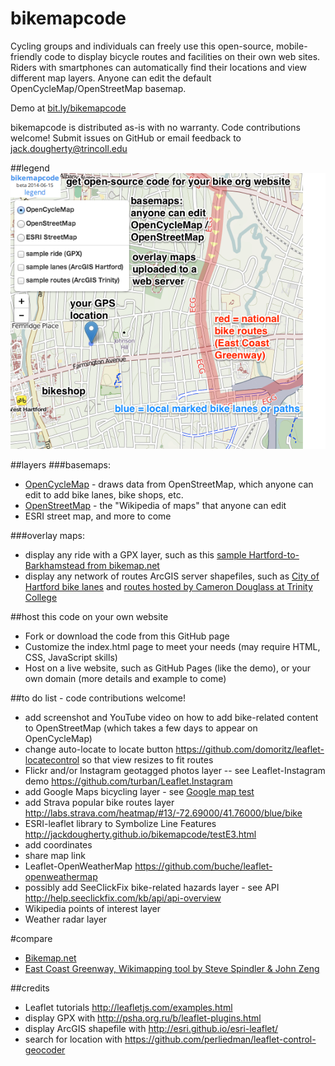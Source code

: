 bikemapcode
===========

Cycling groups and individuals can freely use this open-source, mobile-friendly code to display bicycle routes and facilities on their own web sites. Riders with smartphones can automatically find their locations and view different map layers. Anyone can edit the default OpenCycleMap/OpenStreetMap basemap. 

Demo at [bit.ly/bikemapcode](http://jackdougherty.github.io/bikemapcode)

bikemapcode is distributed as-is with no warranty. Code contributions welcome! Submit issues on GitHub or email feedback to jack.dougherty@trincoll.edu

##legend
![legend](https://raw.githubusercontent.com/JackDougherty/bikemapcode/master/images/legend.png "legend")

##layers
###basemaps:
- [OpenCycleMap](http://www.opencyclemap.org/) - draws data from OpenStreetMap, which anyone can edit to add bike lanes, bike shops, etc.
- [OpenStreetMap](http://www.openstreetmap.org/) - the "Wikipedia of maps" that anyone can edit
- ESRI street map, and more to come

###overlay maps:
- display any ride with a GPX layer, such as this [sample Hartford-to-Barkhamstead from bikemap.net](http://www.bikemap.net/en/route/545627-hilly-loop-from-hartford-to-barkhamsted-reservoir)
- display any network of routes ArcGIS server shapefiles, such as [City of Hartford bike lanes](http://gis1.hartford.gov/arcgis/rest/services/OpenData_Community/MapServer/9) and [routes hosted by Cameron Douglass at Trinity College](http://services1.arcgis.com/5rblLCKLgS4Td60j/ArcGIS/rest/services/04212014online/FeatureServer)

##host this code on your own website
- Fork or download the code from this GitHub page
- Customize the index.html page to meet your needs (may require HTML, CSS, JavaScript skills) 
- Host on a live website, such as GitHub Pages (like the demo), or your own domain (more details and example to come)

##to do list - code contributions welcome!
- add screenshot and YouTube video on how to add bike-related content to OpenStreetMap (which takes a few days to appear on OpenCycleMap)
- change auto-locate to locate button https://github.com/domoritz/leaflet-locatecontrol so that view resizes to fit routes
- Flickr and/or Instagram geotagged photos layer -- see Leaflet-Instagram demo https://github.com/turban/Leaflet.Instagram
- add Google Maps bicycling layer - see [Google map test](http://jackdougherty.github.io/bikemapcode/testG.html)
- add Strava popular bike routes layer http://labs.strava.com/heatmap/#13/-72.69000/41.76000/blue/bike
- ESRI-leaflet library to Symbolize Line Features http://jackdougherty.github.io/bikemapcode/testE3.html
- add coordinates
- share map link
- Leaflet-OpenWeatherMap https://github.com/buche/leaflet-openweathermap
- possibly add SeeClickFix bike-related hazards layer - see API http://help.seeclickfix.com/kb/api/api-overview
- Wikipedia points of interest layer
- Weather radar layer

#compare
- [Bikemap.net](http://bikemap.net/en)
- [East Coast Greenway, Wikimapping tool by Steve Spindler & John Zeng](http://map.greenway.org/)

##credits
- Leaflet tutorials http://leafletjs.com/examples.html
- display GPX with http://psha.org.ru/b/leaflet-plugins.html
- display ArcGIS shapefile with http://esri.github.io/esri-leaflet/
- search for location with https://github.com/perliedman/leaflet-control-geocoder
